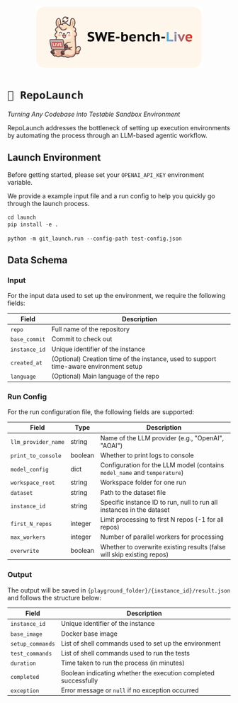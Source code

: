 <p align="center">
  <a href="http://swe-bench-live.github.io">
    <img src="../assets/banner.png" style="height: 10em" alt="SWE-bench-Live" />
  </a>
</p>

# `🚀 RepoLaunch`

*Turning Any Codebase into Testable Sandbox Environment*

RepoLaunch addresses the bottleneck of setting up execution environments by automating the process through an LLM-based agentic workflow.

## Launch Environment
Before getting started, please set your `OPENAI_API_KEY` environment variable.

We provide a example input file and a run config to help you quickly go through the launch process.

```shell
cd launch
pip install -e .

python -m git_launch.run --config-path test-config.json
```

## Data Schema

### Input

For the input data used to set up the environment, we require the following fields:

| Field        | Description                                                                 |
|--------------|-----------------------------------------------------------------------------|
| `repo`       | Full name of the repository                                                 |
| `base_commit`| Commit to check out                                                         |
| `instance_id`| Unique identifier of the instance                                           |
| `created_at` | (Optional) Creation time of the instance, used to support time-aware environment setup |
| `language`   | (Optional) Main language of the repo |

### Run Config

For the run configuration file, the following fields are supported:

| Field              | Type    |  Description                                                                 |
|--------------------|---------|-----------------------------------------------------------------------------|
| `llm_provider_name`| string  |  Name of the LLM provider (e.g., "OpenAI", "AOAI")                          |
| `print_to_console` | boolean |  Whether to print logs to console                                           |
| `model_config`     | dict  |  Configuration for the LLM model (contains `model_name` and `temperature`)  |
| `workspace_root`   | string  |  Workspace folder for one run                                      |
| `dataset`          | string  |  Path to the dataset file                                                    |
| `instance_id`      | string  |  Specific instance ID to run, null to run all instances in the dataset      |
| `first_N_repos`    | integer |  Limit processing to first N repos (-1 for all repos)                       |
| `max_workers`      | integer |  Number of parallel workers for processing                                   |
| `overwrite`        | boolean |  Whether to overwrite existing results (false will skip existing repos)     |

### Output

The output will be saved in `{playground_folder}/{instance_id}/result.json` and follows the structure below:

| Field            | Description                                                                                      |
|------------------|--------------------------------------------------------------------------------------------------|
| `instance_id`    | Unique identifier of the instance                                                                |
| `base_image`     | Docker base image                            |
| `setup_commands` | List of shell commands used to set up the environment                                            |
| `test_commands`  | List of shell commands used to run the tests                                                     |
| `duration`       | Time taken to run the process (in minutes)         |
| `completed`      | Boolean indicating whether the execution completed successfully                                  |
| `exception`      | Error message or `null` if no exception occurred                                                 |